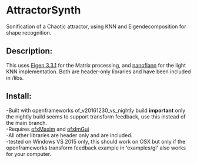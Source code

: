 # AttractorSynth
Sonification of a Chaotic attractor, using KNN and Eigendecomposition for shape recognition.


## Description:
This uses [Eigen 3.3.1]( http://eigen.tuxfamily.org/ ) for the Matrix processing, and [nanoflann]( https://github.com/jlblancoc/nanoflann ) for the light KNN implementation. Both are header-only libraries and have been included in /libs.

## Install:
-Built with openframeworks of_v20161230_vs_nightly build **important** only the nightly build seems to support transform feedback, use this instead of the main branch.  
-Requires [ofxMaxim]( https://github.com/micknoise/Maximilian ) and [ofxImGui]( https://github.com/jvcleave/ofxImGui )  
-All other libraries are header only and are included.  
-tested on Windows VS 2015 only, this should work on OSX but only if the openframeworks transform feedback example in 'examples/gl' also works for your computer.   
